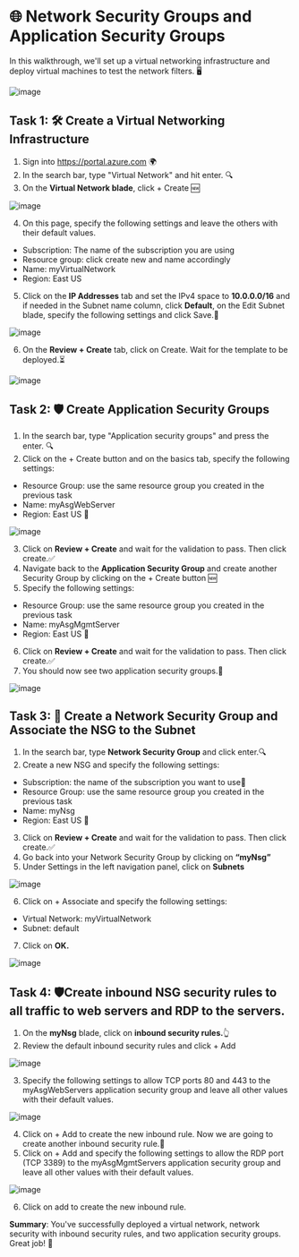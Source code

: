# 🌐 Network Security Groups and Application Security Groups
In this walkthrough, we'll set up a virtual networking infrastructure and deploy virtual machines to test the network filters. 🖥️ 

![image](https://github.com/apsessoms/AzureAdminWalkThrus/assets/99392512/5f38a841-98fc-4769-a1a9-eea05db79674)


## Task 1: 🛠️ Create a Virtual Networking Infrastructure
1. Sign into https://portal.azure.com 🌍
2. In the search bar, type "Virtual Network" and hit enter. 🔍
3. On the **Virtual Network blade**, click + Create 🆕

![image](https://github.com/apsessoms/AzureAdminWalkThrus/assets/99392512/30e859bd-e811-4c49-98eb-2e56d8464a5e)


4.	On this page, specify the following settings and leave the others with their default values. 
   -	Subscription: The name of the subscription you are using
   -	Resource group: click create new and name accordingly 
   -    Name: myVirtualNetwork
   -    Region: East US 
5.	Click on the **IP Addresses** tab and set the IPv4 space to **10.0.0.0/16** and if needed in the Subnet name column, click **Default**, on the Edit Subnet blade, specify the following settings and click Save.💾

![image](https://github.com/apsessoms/AzureAdminWalkThrus/assets/99392512/ceb886ae-beb9-4db9-8803-a2ad23d9fc3f)

6.	On the **Review + Create** tab, click on Create. Wait for the template to be deployed.⏳

![image](https://github.com/apsessoms/AzureAdminWalkThrus/assets/99392512/11f95cfe-21ad-453a-a26b-bd265f4fa018)


## Task 2: 🛡️ Create Application Security Groups

1.	In the search bar, type "Application security groups" and press the enter. 🔍
2.	Click on the + Create button and on the basics tab, specify the following settings:
- Resource Group: use the same resource group you created in the previous task
- Name: myAsgWebServer
- Region: East US 📍

![image](https://github.com/apsessoms/AzureAdminWalkThrus/assets/99392512/98f20764-3cdd-468e-9e05-65a6054e22c3)


3.	Click on **Review + Create** and wait for the validation to pass. Then click create.✅
4.	Navigate back to the **Application Security Group** and create another Security Group by clicking on the + Create button 🆕
5.	Specify the following settings:
- Resource Group: use the same resource group you created in the previous task
- Name: myAsgMgmtServer
- Region: East US 📍
6.	Click on **Review + Create** and wait for the validation to pass. Then click create.✅ 
7.	You should now see two application security groups.👀

![image](https://github.com/apsessoms/AzureAdminWalkThrus/assets/99392512/59376d3d-88f9-41c2-a16e-f3ee84938ec7)


## Task 3: 🚦 Create a Network Security Group and Associate the NSG to the Subnet
1.	In the search bar, type **Network Security Group** and click enter.🔍 
2.	Create a new NSG and specify the following settings: 
- Subscription: the name of the subscription you want to use📝
- Resource Group: use the same resource group you created in the previous task
- Name: myNsg
- Region: East US 📍
3.	Click on **Review + Create** and wait for the validation to pass. Then click create.✅
4.	Go back into your Network Security Group by clicking on **“myNsg”**
5.	Under Settings in the left navigation panel, click on **Subnets** 

![image](https://github.com/apsessoms/AzureAdminWalkThrus/assets/99392512/f9aec15c-0b3d-410b-8263-730c9a5081cc)


6.	Click on + Associate and specify the following settings: 
- Virtual Network: myVirtualNetwork
- 	Subnet: default
7.	Click on **OK.**

![image](https://github.com/apsessoms/AzureAdminWalkThrus/assets/99392512/c49107f8-2c53-4e2e-afca-4d39b9b202b8)


## Task 4: 🛡️Create inbound NSG security rules to all traffic to web servers and RDP to the servers.
1.	On the **myNsg** blade, click on **inbound security rules.**👆
2.	Review the default inbound security rules and click + Add

![image](https://github.com/apsessoms/AzureAdminWalkThrus/assets/99392512/33e4c02b-9f26-4eb8-b8dd-ae43866bd696)


3.	Specify the following settings to allow TCP ports 80 and 443 to the myAsgWebServers application security group and leave all other values with their default values. 

![image](https://github.com/apsessoms/AzureAdminWalkThrus/assets/99392512/bf35be5f-b82b-437f-a676-41b8c200eea5)


4.	Click on + Add to create the new inbound rule. Now we are going to create another inbound security rule.🚧
5.	Click on + Add and specify the following settings to allow the RDP port (TCP 3389) to the myAsgMgmtServers application security group and leave all other values with their default values. 

![image](https://github.com/apsessoms/AzureAdminWalkThrus/assets/99392512/86d5c9ec-18b9-4108-84a0-66350ad9f2a5)


6.	Click on add to create the new inbound rule. 

**Summary**: You've successfully deployed a virtual network, network security with inbound security rules, and two application security groups. Great job! 🎉
